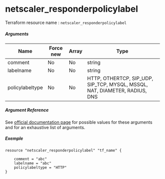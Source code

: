 # netscaler_responderpolicylabel

Terraform resource name : ```netscaler_responderpolicylabel```

##### Arguments

| Name | Force new | Array | Type |
|----|----|----|----|
|comment|No|No|string|
|labelname|No|No|string|
|policylabeltype|No|No|HTTP, OTHERTCP, SIP_UDP, SIP_TCP, MYSQL, MSSQL, NAT, DIAMETER, RADIUS, DNS|

##### Argument Reference

See [official documentation page](https://developer-docs.citrix.com/projects/netscaler-nitro-api/en/11.0/configuration/responder/responderpolicylabel/responderpolicylabel/) for possible values for these arguments and for an exhaustive list of arguments.

##### Exemple

```
resource "netscaler_responderpolicylabel" "tf_name" {

    comment = "abc"
    labelname = "abc"
    policylabeltype = "HTTP"
}
```

